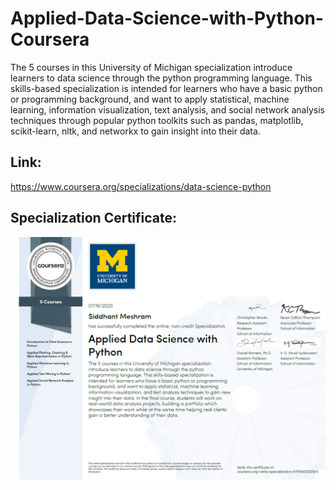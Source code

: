 # Applied-Data-Science-with-Python-Coursera
The 5 courses in this University of Michigan specialization introduce learners to data science through the python programming language. This skills-based specialization is intended for learners who have a basic python or programming background, and want to apply statistical, machine learning, information visualization, text analysis, and social network analysis techniques through popular python toolkits such as pandas, matplotlib, scikit-learn, nltk, and networkx to gain insight into their data.

## Link:
https://www.coursera.org/specializations/data-science-python

## Specialization Certificate:
![Specialization](Specialization_Completion%20Certificate.PNG)
